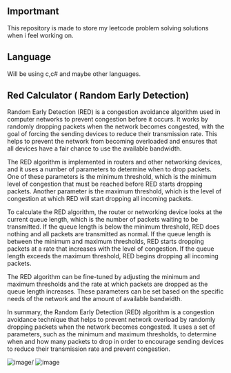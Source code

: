 ## Importmant
This repository is made to store my leetcode problem solving solutions when i feel working on.

## Language
Will be using c,c# and maybe other languages.



## Red Calculator ( Random Early Detection)

Random Early Detection (RED) is a congestion avoidance algorithm used in computer networks to prevent congestion before it occurs. It works by randomly dropping packets when the network becomes congested, with the goal of forcing the sending devices to reduce their transmission rate. This helps to prevent the network from becoming overloaded and ensures that all devices have a fair chance to use the available bandwidth.

The RED algorithm is implemented in routers and other networking devices, and it uses a number of parameters to determine when to drop packets. One of these parameters is the minimum threshold, which is the minimum level of congestion that must be reached before RED starts dropping packets. Another parameter is the maximum threshold, which is the level of congestion at which RED will start dropping all incoming packets.


To calculate the RED algorithm, the router or networking device looks at the current queue length, which is the number of packets waiting to be transmitted. If the queue length is below the minimum threshold, RED does nothing and all packets are transmitted as normal. If the queue length is between the minimum and maximum thresholds, RED starts dropping packets at a rate that increases with the level of congestion. If the queue length exceeds the maximum threshold, RED begins dropping all incoming packets.

The RED algorithm can be fine-tuned by adjusting the minimum and maximum thresholds and the rate at which packets are dropped as the queue length increases. These parameters can be set based on the specific needs of the network and the amount of available bandwidth.

In summary, the Random Early Detection (RED) algorithm is a congestion avoidance technique that helps to prevent network overload by randomly dropping packets when the network becomes congested. It uses a set of parameters, such as the minimum and maximum thresholds, to determine when and how many packets to drop in order to encourage sending devices to reduce their transmission rate and prevent congestion.


![image](https://user-images.githubusercontent.com/81771181/209520028-6f84cef0-7175-43d5-bdeb-19660b96c1a3.png)/
![image](https://user-images.githubusercontent.com/81771181/209520066-e63dbfb7-20b6-4e80-a45d-afb1acba6984.png)
